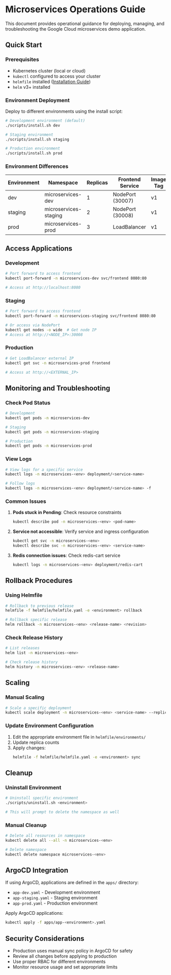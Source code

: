 # Microservices Operations Guide

This document provides operational guidance for deploying, managing, and troubleshooting the Google Cloud microservices demo application.

## Quick Start

### Prerequisites

- Kubernetes cluster (local or cloud)
- `kubectl` configured to access your cluster
- `helmfile` installed ([Installation Guide](https://github.com/helmfile/helmfile#installation))
- `helm` v3+ installed

### Environment Deployment

Deploy to different environments using the install script:

```bash
# Development environment (default)
./scripts/install.sh dev

# Staging environment
./scripts/install.sh staging

# Production environment
./scripts/install.sh prod
```

### Environment Differences

| Environment | Namespace | Replicas | Frontend Service | Image Tag |
|-------------|-----------|----------|------------------|-----------|
| dev         | microservices-dev | 1 | NodePort (30007) | v1 |
| staging     | microservices-staging | 2 | NodePort (30008) | v1 |
| prod        | microservices-prod | 3 | LoadBalancer | v1 |

## Access Applications

### Development
```bash
# Port forward to access frontend
kubectl port-forward -n microservices-dev svc/frontend 8080:80

# Access at http://localhost:8080
```

### Staging
```bash
# Port forward to access frontend
kubectl port-forward -n microservices-staging svc/frontend 8080:80

# Or access via NodePort
kubectl get nodes -o wide  # Get node IP
# Access at http://<NODE_IP>:30008
```

### Production
```bash
# Get LoadBalancer external IP
kubectl get svc -n microservices-prod frontend

# Access at http://<EXTERNAL_IP>
```

## Monitoring and Troubleshooting

### Check Pod Status
```bash
# Development
kubectl get pods -n microservices-dev

# Staging
kubectl get pods -n microservices-staging

# Production
kubectl get pods -n microservices-prod
```

### View Logs
```bash
# View logs for a specific service
kubectl logs -n microservices-<env> deployment/<service-name>

# Follow logs
kubectl logs -n microservices-<env> deployment/<service-name> -f
```

### Common Issues

1. **Pods stuck in Pending**: Check resource constraints
   ```bash
   kubectl describe pod -n microservices-<env> <pod-name>
   ```

2. **Service not accessible**: Verify service and ingress configuration
   ```bash
   kubectl get svc -n microservices-<env>
   kubectl describe svc -n microservices-<env> <service-name>
   ```

3. **Redis connection issues**: Check redis-cart service
   ```bash
   kubectl logs -n microservices-<env> deployment/redis-cart
   ```

## Rollback Procedures

### Using Helmfile
```bash
# Rollback to previous release
helmfile -f helmfile/helmfile.yaml -e <environment> rollback

# Rollback specific release
helm rollback -n microservices-<env> <release-name> <revision>
```

### Check Release History
```bash
# List releases
helm list -n microservices-<env>

# Check release history
helm history -n microservices-<env> <release-name>
```

## Scaling

### Manual Scaling
```bash
# Scale a specific deployment
kubectl scale deployment -n microservices-<env> <service-name> --replicas=<count>
```

### Update Environment Configuration
1. Edit the appropriate environment file in `helmfile/environments/`
2. Update replica counts
3. Apply changes:
   ```bash
   helmfile -f helmfile/helmfile.yaml -e <environment> sync
   ```

## Cleanup

### Uninstall Environment
```bash
# Uninstall specific environment
./scripts/uninstall.sh <environment>

# This will prompt to delete the namespace as well
```

### Manual Cleanup
```bash
# Delete all resources in namespace
kubectl delete all --all -n microservices-<env>

# Delete namespace
kubectl delete namespace microservices-<env>
```

## ArgoCD Integration

If using ArgoCD, applications are defined in the `apps/` directory:

- `app-dev.yaml` - Development environment
- `app-staging.yaml` - Staging environment  
- `app-prod.yaml` - Production environment

Apply ArgoCD applications:
```bash
kubectl apply -f apps/app-<environment>.yaml
```

## Security Considerations

- Production uses manual sync policy in ArgoCD for safety
- Review all changes before applying to production
- Use proper RBAC for different environments
- Monitor resource usage and set appropriate limits